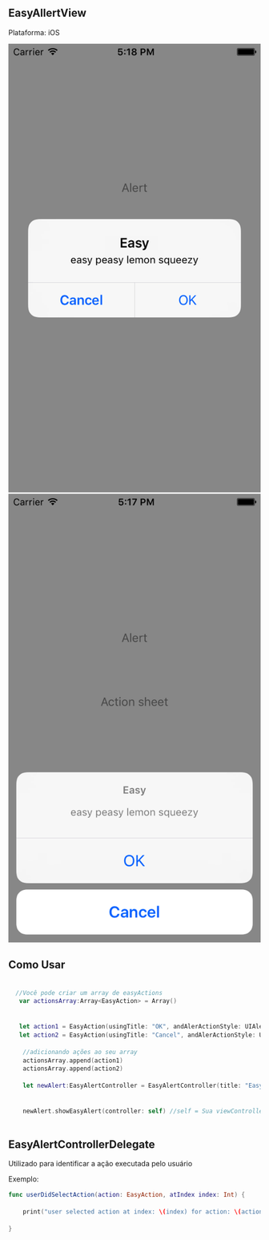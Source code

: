 ## EasyAllertView

Plataforma: iOS

![png](https://github.com/isaiasmelof/EasyAllertView/blob/master/images/img1.png)
![png](https://github.com/isaiasmelof/EasyAllertView/blob/master/images/img2.png)

## Como Usar

```swift
  
  //Você pode criar um array de easyActions
   var actionsArray:Array<EasyAction> = Array()
        
        
   let action1 = EasyAction(usingTitle: "OK", andAlerActionStyle: UIAlertActionStyle.default)
   let action2 = EasyAction(usingTitle: "Cancel", andAlerActionStyle: UIAlertActionStyle.cancel)
        
    //adicionando ações ao seu array
    actionsArray.append(action1)
    actionsArray.append(action2)
        
    let newAlert:EasyAlertController = EasyAlertController(title: "Easy", menssage: "easy peasy lemon squeezy", actions: actionsArray, style: UIAlertControllerStyle.alert)
        
        
    newAlert.showEasyAlert(controller: self) //self = Sua viewController
    

```

## EasyAlertControllerDelegate

Utilizado para identificar a ação executada pelo usuário

Exemplo:

```swift
func userDidSelectAction(action: EasyAction, atIndex index: Int) {
        
    print("user selected action at index: \(index) for action: \(action.action?.title!)")
        
}
```
